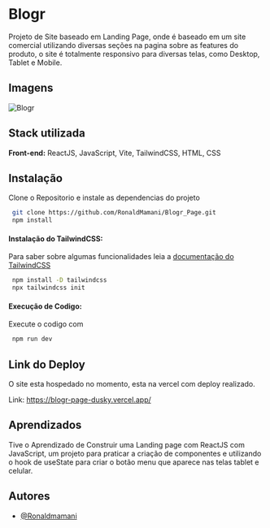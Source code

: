 
# Blogr

Projeto de Site baseado em Landing Page, onde é baseado em um site comercial utilizando diversas seções na pagina sobre as features do produto, o site é totalmente responsivo para diversas telas, como Desktop, Tablet e Mobile.

## Imagens

![Blogr](https://res.cloudinary.com/dz209s6jk/image/upload/f_auto,q_auto,w_900/Screenshots/f3kxf3sfjd7eebdasup2.jpg)

## Stack utilizada

**Front-end:** ReactJS, JavaScript, Vite, TailwindCSS, HTML, CSS
## Instalação

Clone o Repositorio e instale as dependencias do projeto

```bash
 git clone https://github.com/RonaldMamani/Blogr_Page.git
 npm install
```

#### Instalação do TailwindCSS:

Para saber sobre algumas funcionalidades leia a [documentação do TailwindCSS](https://tailwindcss.com/docs/installation)

```bash
 npm install -D tailwindcss
 npx tailwindcss init
```


#### Execução de Codigo:

Execute o codigo com 

```bash
 npm run dev
```
## Link do Deploy

O site esta hospedado no momento, esta na vercel com deploy realizado.

Link: https://blogr-page-dusky.vercel.app/
## Aprendizados

Tive o Aprendizado de Construir uma Landing page com ReactJS com JavaScript, um projeto para praticar a criação de componentes e utilizando o hook de useState para criar o botão menu que aparece nas telas tablet e celular.


## Autores

- [@Ronaldmamani](https://www.github.com/RonaldMamani)

